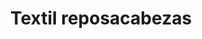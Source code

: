 ---
metaTitle: Textil reposacabezas | Repro Disseny
metaDescription: Textil reposacabezas personalizadas con calidad profesional en Cataluña.
keywords:
- textil reposacabezas
searchTerms:
- textil reposacabezas
image: /img/productos/mockupProduct.webp
galleryImages: []
alt: alt descripció de la foto
slug: textil-cabezas
category: eventos
sku: 01-EVEN-0015
price: 0
brand: Reprodisseny
inStock: true
formFields: []
ratingValue: 0
reviewCount: 0
schemaType: Product
type: producto
title: Textil reposacabezas
description: descripción genérica de mi producto para probar
priceCurrency: EUR
schema:
  '@type': Product
  name: Textil reposacabezas
  description: descripción genérica de mi producto para probar
  image: https://reprodisseny.com/img/productos/mockupProduct.webp
  sku: 01-EVEN-0015
  brand:
    '@type': Organization
    name: Repro Disseny
  offers:
    '@type': Offer
    price: 0
    priceCurrency: EUR
    availability: https://schema.org/InStock
nav: Textil reposacabezas
faqs: []
---